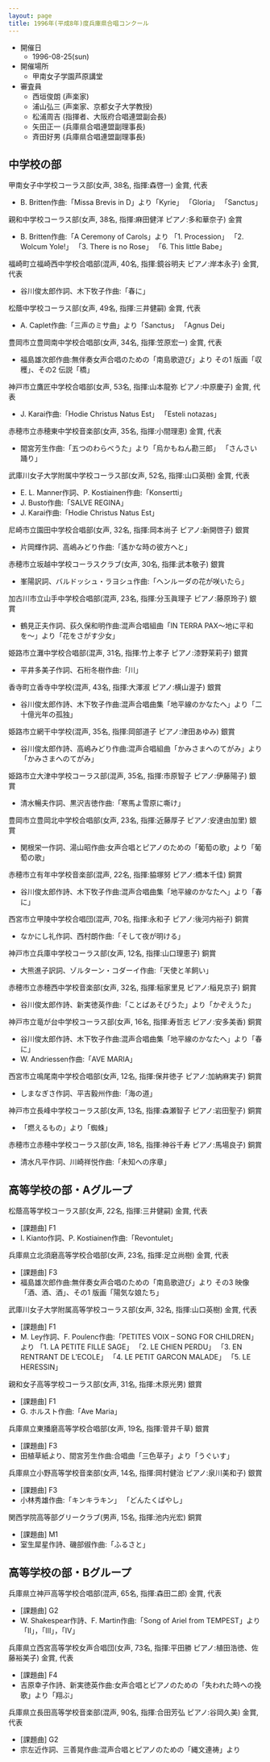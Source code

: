 ```yaml
---
layout: page
title: 1996年(平成8年)度兵庫県合唱コンクール
---
```

- 開催日
  - 1996-08-25(sun)
- 開催場所
  - 甲南女子学園芦原講堂
- 審査員
  - 西垣俊朗 (声楽家)
  - 浦山弘三 (声楽家、京都女子大学教授)
  - 松浦周吉 (指揮者、大阪府合唱連盟副会長)
  - 矢田正一 (兵庫県合唱連盟副理事長)
  - 斉田好男 (兵庫県合唱連盟副理事長)

中学校の部
----------

<span class="choir-name">甲南女子中学校コーラス部</span>(女声, 38名, 指揮:森啓一)
金賞, 代表

-   B. Britten作曲:「Missa Brevis in D」より「Kyrie」 「Gloria」 「Sanctus」

<span class="choir-name">親和中学校コーラス部</span>(女声, 38名, 指揮:麻田健洋 ピアノ:多和華奈子)
金賞

-   B. Britten作曲:「A Ceremony of Carols」より 「1. Procession」 「2. Wolcum Yole!」 「3. There is no Rose」 「6. This little Babe」

<span class="choir-name">福崎町立福崎西中学校合唱部</span>(混声, 40名, 指揮:鏡谷明夫 ピアノ:岸本永子)
金賞, 代表

-   谷川俊太郎作詞、木下牧子作曲:「春に」

<span class="choir-name">松蔭中学校コーラス部</span>(女声, 49名, 指揮:三井健嗣)
金賞, 代表

-   A. Caplet作曲:「三声のミサ曲」より「Sanctus」 「Agnus Dei」

<span class="choir-name">豊岡市立豊岡南中学校合唱部</span>(女声, 34名, 指揮:笠原宏一)
金賞, 代表

-   福島雄次郎作曲:無伴奏女声合唱のための「南島歌遊び」より その1 版画「収穫」、その2 伝説「橋」

<span class="choir-name">神戸市立鷹匠中学校合唱部</span>(女声, 53名, 指揮:山本龍弥 ピアノ:中原慶子)
金賞, 代表

-   J. Karai作曲:「Hodie Christus Natus Est」 「Esteli notazas」

<span class="choir-name">赤穂市立赤穂東中学校音楽部</span>(女声, 35名, 指揮:小間理恵)
金賞, 代表

-   間宮芳生作曲:「五つのわらべうた」より「烏かもねん勘三郎」 「さんさい踊り」

<span class="choir-name">武庫川女子大学附属中学校コーラス部</span>(女声, 52名, 指揮:山口英樹)
金賞, 代表

-   E. L. Manner作詞、P. Kostiainen作曲:「Konsertti」
-   J. Busto作曲:「SALVE REGINA」
-   J. Karai作曲:「Hodie Christus Natus Est」

<span class="choir-name">尼崎市立園田中学校合唱部</span>(女声, 32名, 指揮:岡本尚子 ピアノ:新開啓子)
銀賞

-   片岡輝作詞、高嶋みどり作曲:「遙かな時の彼方へと」

<span class="choir-name">赤穂市立坂越中学校コーラスクラブ</span>(女声, 30名, 指揮:武本敬子)
銀賞

-   峯陽訳詞、バルドッシュ・ラヨシュ作曲:「ヘンルーダの花が咲いたら」

<span class="choir-name">加古川市立山手中学校合唱部</span>(混声, 23名, 指揮:分玉眞理子 ピアノ:藤原玲子)
銀賞

-   鶴見正夫作詞、荻久保和明作曲:混声合唱組曲「IN TERRA PAX〜地に平和を〜」より「花をさがす少女」

<span class="choir-name">姫路市立灘中学校合唱部</span>(混声, 31名, 指揮:竹上孝子 ピアノ:漆野茉莉子)
銀賞

-   平井多美子作詞、石桁冬樹作曲:「川」

<span class="choir-name">香寺町立香寺中学校</span>(混声, 43名, 指揮:大澤淑 ピアノ:横山渥子)
銀賞

-   谷川俊太郎作詩、木下牧子作曲:混声合唱曲集「地平線のかなたへ」より「二十億光年の孤独」

<span class="choir-name">姫路市立網干中学校</span>(混声, 35名, 指揮:岡部道子 ピアノ:津田あゆみ)
銀賞

-   谷川俊太郎作詩、高嶋みどり作曲:混声合唱組曲「かみさまへのてがみ」より「かみさまへのてがみ」

<span class="choir-name">姫路市立大津中学校コーラス部</span>(混声, 35名, 指揮:市原智子 ピアノ:伊藤陽子)
銀賞

-   清水暢夫作詞、黒沢吉徳作曲:「寒馬よ雪原に嘶け」

<span class="choir-name">豊岡市立豊岡北中学校合唱部</span>(女声, 23名, 指揮:近藤厚子 ピアノ:安達由加里)
銀賞

-   関根栄一作詞、湯山昭作曲:女声合唱とピアノのための「葡萄の歌」より「葡萄の歌」

<span class="choir-name">赤穂市立有年中学校音楽部</span>(混声, 22名, 指揮:脇塚努 ピアノ:橋本千佳)
銅賞

-   谷川俊太郎作詩、木下牧子作曲:混声合唱曲集「地平線のかなたへ」より「春に」

<span class="choir-name">西宮市立甲陵中学校合唱団</span>(混声, 70名, 指揮:永和子 ピアノ:後河内裕子)
銅賞

-   なかにし礼作詞、西村朗作曲:「そして夜が明ける」

<span class="choir-name">神戸市立兵庫中学校コーラス部</span>(女声, 12名, 指揮:山口理恵子)
銅賞

-   大熊進子訳詞、ゾルターン・コダーイ作曲:「天使と羊飼い」

<span class="choir-name">赤穂市立赤穂西中学校音楽部</span>(女声, 32名, 指揮:稲家里見 ピアノ:稲見京子)
銅賞

-   谷川俊太郎作詩、新実徳英作曲:「ことばあそびうた」より「かぞえうた」

<span class="choir-name">神戸市立竜が台中学校コーラス部</span>(女声, 16名, 指揮:寿哲志 ピアノ:安多美香)
銅賞

-   谷川俊太郎作詩、木下牧子作曲:混声合唱曲集「地平線のかなたへ」より「春に」
-   W. Andriessen作曲:「AVE MARIA」

<span class="choir-name">西宮市立鳴尾南中学校合唱部</span>(女声, 12名, 指揮:保井徳子 ピアノ:加納麻実子)
銅賞

-   しまなぎさ作詞、平吉毅州作曲:「海の道」

<span class="choir-name">神戸市立長峰中学校コーラス部</span>(女声, 13名, 指揮:森瀬智子 ピアノ:岩田聖子)
銅賞

-   「燃えるもの」より「蜘蛛」

<span class="choir-name">赤穂市立赤穂中学校コーラス部</span>(女声, 18名, 指揮:神谷千寿 ピアノ:馬場良子)
銅賞

-   清水凡平作詞、川崎祥悦作曲:「未知への序章」

高等学校の部・Aグループ
-----------------------

<span class="choir-name">松蔭高等学校コーラス部</span>(女声, 22名, 指揮:三井健嗣)
金賞, 代表

-   \[課題曲\] F1
-   I. Kianto作詞、P. Kostiainen作曲:「Revontulet」

<span class="choir-name">兵庫県立北須磨高等学校合唱部</span>(女声, 23名, 指揮:足立尚樹)
金賞, 代表

-   \[課題曲\] F3
-   福島雄次郎作曲:無伴奏女声合唱のための「南島歌遊び」より その3 映像「酒、酒、酒」、その1 版画「陽気な娘たち」

<span class="choir-name">武庫川女子大学附属高等学校コーラス部</span>(女声, 32名, 指揮:山口英樹)
金賞, 代表

-   \[課題曲\] F1
-   M. Ley作詞、F. Poulenc作曲:「PETITES VOIX – SONG FOR CHILDREN」より 「1. LA PETITE FILLE SAGE」 「2. LE CHIEN PERDU」 「3. EN RENTRANT DE L’ECOLE」 「4. LE PETIT GARCON MALADE」 「5. LE HERESSIN」

<span class="choir-name">親和女子高等学校コーラス部</span>(女声, 31名, 指揮:木原光男)
銀賞

-   \[課題曲\] F1
-   G. ホルスト作曲:「Ave Maria」

<span class="choir-name">兵庫県立東播磨高等学校合唱部</span>(女声, 19名, 指揮:菅井千草)
銀賞

-   \[課題曲\] F3
-   田植草紙より、間宮芳生作曲:合唱曲「三色草子」より「うぐいす」

<span class="choir-name">兵庫県立小野高等学校音楽部</span>(女声, 14名, 指揮:岡村健治 ピアノ:泉川美和子)
銀賞

-   \[課題曲\] F3
-   小林秀雄作曲:「キンキラキン」 「どんたくばやし」

<span class="choir-name">関西学院高等部グリークラブ</span>(男声, 15名, 指揮:池内光宏)
銅賞

-   \[課題曲\] M1
-   室生犀星作詩、磯部俶作曲:「ふるさと」

高等学校の部・Bグループ
-----------------------

<span class="choir-name">兵庫県立神戸高等学校合唱部</span>(混声, 65名, 指揮:森田二郎)
金賞, 代表

-   \[課題曲\] G2
-   W. Shakespear作詩、F. Martin作曲:「Song of Ariel from TEMPEST」より「II」，「III」，「IV」

<span class="choir-name">兵庫県立西宮高等学校女声合唱団</span>(女声, 73名, 指揮:平田勝 ピアノ:植田浩徳、佐藤裕美子)
金賞, 代表

-   \[課題曲\] F4
-   吉原幸子作詩、新実徳英作曲:女声合唱とピアノのための「失われた時への挽歌」より「翔ぶ」

<span class="choir-name">兵庫県立長田高等学校音楽部</span>(混声, 90名, 指揮:合田芳弘 ピアノ:谷岡久美)
金賞, 代表

-   \[課題曲\] G2
-   宗左近作詞、三善晃作曲:混声合唱とピアノのための「縄文連祷」より
